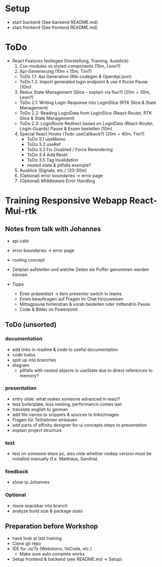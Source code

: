 # Setup
- start backend (See backend README.md)
- start frontend (See frontend README.md)

# ToDo
- React Features festlegen (Vorstellung, Training, Ausblick)
  1. Css-modules vs styled-components (15m, Leon?)
  2. Api-Generierung (10m + 15m, Tim?)
    - ToDo 1.1: Api Generation (Rtk-codegen & OpenApi.json)
    - ToDo 1.2: Import generated login endpoint & use it
  Kurze Pause (10m)
  3. Redux State Management (Slice - explain via flux?) (20m + 30m, Leon?)
    - ToDo 2.1: Writing Login Response into LoginSlice (RTK Slice & State Management)
    - ToDo 2.2: Reading LoginData from LoginSlice (React-Router, RTK Slice & State Management)
    - ToDo 2.3: LoginRoute Redirect based on LoginData (React-Router, Login-Guards)
  Pause & Essen bestellen (10m)
  4. Special React Hooks (Todo useCallback?) (20m + 40m, Tim?)
     - ToDo 3.1 useMemo
     - ToDo 3.2 useRef
     - ToDo 3.3 Fix Disabled / Force Rerendering
     - ToDo 3.4 Add Reset
     - ToDo 3.5 Tag Invalidation
     - nested state & pitfalls example?
  5. Ausblick (Signals, etc.) (20-30m)
  6. (Optional) error boundaries -> error page
  7. (Optional) Middleware Error Handling

# Training Responsive Webapp React-Mui-rtk
## Notes from talk with Johannes
- api calls
- error boundaries -> error page
- routing concept
- Zeitplan aufstellen und welche Zeiten als Puffer genommen werden können

- Tipps
  - Einer präsentiert -> kein presenter switch in teams
  - Einen beauftragen auf Fragen im Chat hinzuweisen
  - Mittagpause hintendran & vorab bestellen oder mittendrin Pause
  - Code & Bilder im Powerpoint

## ToDo (unsorted)
### documentation
- add links in readme & code to useful documentation
- code todos
- split up into branches
- diagram
  - pitfalls with nested objects in useState due to direct references to memory?
### presentation
- entry slide: what makes someone advanced in react?
- less boilerplate, less nesting, performance comes last
- translate english to german
- add file names to snippets & sources to links/images
- Fragen für Teilnehmer einbauen
- add parts of affinity designer for ui concepts steps to presentation
- explain project structure
### test
  - test on someone elses pc, also note whether nodejs version must be installed manually (f.e. Matthäus, Sandria)
### feedback
  - show to Johannes
### Optional
- move snackbar into branch
- analyze build size & package sizes

## Preparation before Workshop
- have look at last training
- Clone git repo
- IDE for Js/Ts (Webstorm, VsCode, etc.)
  - Make sure auto complete works
- Setup frontend & backend (see README.md -> Setup)

